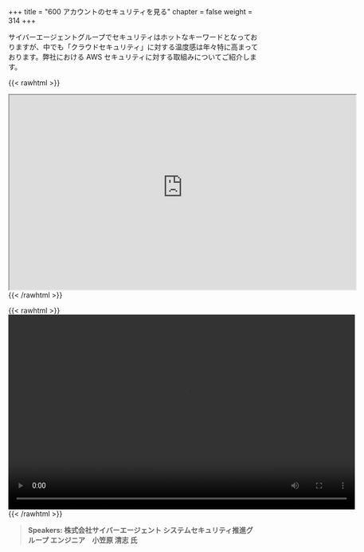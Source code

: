 +++
title = "600 アカウントのセキュリティを見る"
chapter = false
weight = 314
+++

サイバーエージェントグループでセキュリティはホットなキーワードとなっておりますが、中でも「クラウドセキュリティ」に対する温度感は年々特に高まっております。弊社における AWS セキュリティに対する取組みについてご紹介します。

{{< rawhtml >}}
<iframe src="https://awssecurityroadshowjapan2021.s3.ap-northeast-1.amazonaws.com/OnDemandTracks/tech_track_3.pdf" width="696" height="392"></iframe>
{{< /rawhtml >}}

{{< rawhtml >}}
<video width="696" height="392" controls>
  <source src="https://awssecurityroadshowjapan2021.s3.ap-northeast-1.amazonaws.com/OnDemandTracks/tech_track_3.mp4" type="video/mp4">
  Your browser doesn't support video.
</video>
{{< /rawhtml >}}

>  **Speakers: 株式会社サイバーエージェント システムセキュリティ推進グループ エンジニア　小笠原 清志 氏** 


